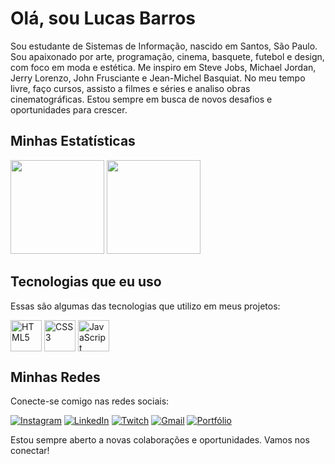 <div>
  <h1>Olá, sou Lucas Barros</h1>
  <p>Sou estudante de Sistemas de Informação, nascido em Santos, São Paulo. Sou apaixonado por arte, programação, cinema, basquete, futebol e design, com foco em moda e estética. Me inspiro em Steve Jobs, Michael Jordan, Jerry Lorenzo, John Frusciante e Jean-Michel Basquiat. No meu tempo livre, faço cursos, assisto a filmes e séries e analiso obras cinematográficas. Estou sempre em busca de novos desafios e oportunidades para crescer.</p>
</div>

<h2>Minhas Estatísticas</h2>
<div>
  <img height="150em" src="https://github-readme-stats.vercel.app/api?username=lucasweacked&theme=dark&include_all_commits=true&show_icons=true"/>
  <img height="150em" src="https://github-readme-stats.vercel.app/api/top-langs/?username=lucasweacked&theme=dark"/>
</div>

<h2>Tecnologias que eu uso</h2>
<p>Essas são algumas das tecnologias que utilizo em meus projetos:</p>
<div>
  <img width="50px" align="center" src="https://cdn.jsdelivr.net/gh/devicons/devicon/icons/html5/html5-plain-wordmark.svg" alt="HTML5"/>
  <img width="50px" align="center" src="https://cdn.jsdelivr.net/gh/devicons/devicon/icons/css3/css3-plain-wordmark.svg" alt="CSS3"/>
  <img width="50px" align="center" src="https://cdn.jsdelivr.net/gh/devicons/devicon/icons/javascript/javascript-plain.svg" alt="JavaScript"/>
</div>

<h2>Minhas Redes</h2>
<p>Conecte-se comigo nas redes sociais:</p>
<div>
  <a href="https://instagram.com/21lucasbarros" target="_blank"><img src="https://img.shields.io/badge/-Instagram-%23E4405F?style=for-the-badge&logo=instagram&logoColor=white" alt="Instagram"></a>
  <a href="https://www.linkedin.com/in/lucasbarrossimon/" target="_blank"><img src="https://img.shields.io/badge/-LinkedIn-%230077B5?style=for-the-badge&logo=linkedin&logoColor=white" alt="LinkedIn"></a>
  <a href="https://www.twitch.tv/weacked_" target="_blank"><img src="https://img.shields.io/badge/Twitch-9146FF?style=for-the-badge&logo=twitch&logoColor=white" alt="Twitch"></a>
  <a href="mailto:lucasweacked21@gmail.com"><img src="https://img.shields.io/badge/-Gmail-%23333?style=for-the-badge&logo=gmail&logoColor=white" alt="Gmail"></a>
  <a href="https://lucasweacked.github.io/portfolio/" target="_blank"><img src="https://img.shields.io/badge/website-000000?style=for-the-badge&logo=About.me&logoColor=white" alt="Portfólio"></a>
</div>

<p>Estou sempre aberto a novas colaborações e oportunidades. Vamos nos conectar!</p>
